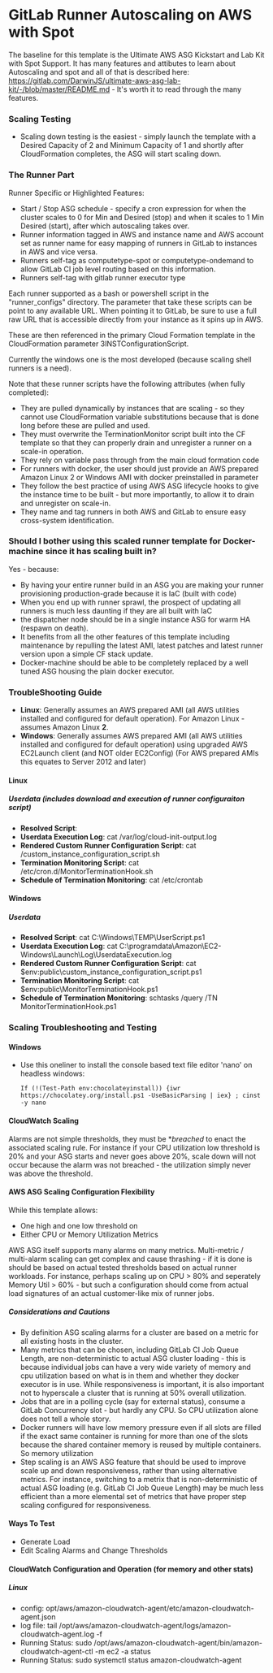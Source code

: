 # GitLab Runner Autoscaling on AWS with Spot

The baseline for this template is the Ultimate AWS ASG Kickstart and Lab Kit with Spot Support.  It has many features and attibutes to learn about Autoscaling and spot and all of that is described here: https://gitlab.com/DarwinJS/ultimate-aws-asg-lab-kit/-/blob/master/README.md - It's worth it to read through the many features.

### Scaling Testing
- Scaling down testing is the easiest - simply launch the template with a Desired Capacity of 2 and Minimum Capacity of 1 and shortly after CloudFormation completes, the ASG will start scaling down.

### The Runner Part

Runner Specific or Highlighted Features:
- Start / Stop ASG schedule - specify a cron expression for when the cluster scales to 0 for Min and Desired (stop) and when it scales to 1 Min <yourvalue> Desired (start), after which autoscaling takes over.
- Runner information tagged in AWS and instance name and AWS account set as runner name for easy mapping of runners in GitLab to instances in AWS and vice versa.
- Runners self-tag as computetype-spot or computetype-ondemand to allow GitLab CI job level routing based on this information.
- Runners self-tag with gitlab runner executor type

Each runner supported as a bash or powershell script in the "runner_configs" directory. The parameter that take these scripts can be point to any available URL. When pointing it to GitLab, be sure to use a full raw URL that is accessible directly from your instance as it spins up in AWS.

These are then referenced in the primary Cloud Formation template in the CloudFormation parameter 3INSTConfigurationScript.

Currently the windows one is the most developed (because scaling shell runners is a need).

Note that these runner scripts have the following attributes (when fully completed):
* They are pulled dynamically by instances that are scaling - so they cannot use CloudFormation variable substitutions because that is done long before these are pulled and used.
* They must overwrite the TerminationMonitor script built into the CF template so that they can properly drain and unregister a runner on a scale-in operation.
* They rely on variable pass through from the main cloud formation code
* For runners with docker, the user should just provide an AWS prepared Amazon Linux 2 or Windows AMI with docker preinstalled in parameter
* They follow the best practice of using AWS ASG lifecycle hooks to give the instance time to be built - but more importantly, to allow it to drain and unregister on scale-in.
* They name and tag runners in both AWS and GitLab to ensure easy cross-system identification.

### Should I bother using this scaled runner template for Docker-machine since it has scaling built in?

Yes - because:
* By having your entire runner build in an ASG you are making your runner provisioning production-grade because it is IaC (built with code)
* When you end up with runner sprawl, the prospect of updating all runners is much less daunting if they are all built with IaC
* the dispatcher node should be in a single instance ASG for warm HA (respawn on death).  
* It benefits from all the other features of this template including maintenance by repulling the latest AMI, latest patches and latest runner version upon a simple CF stack update.
* Docker-machine should be able to be completely replaced by a well tuned ASG housing the plain docker executor.

### TroubleShooting Guide
  * **Linux**: Generally assumes an AWS prepared AMI (all AWS utilities installed and configured for default operation). For Amazon Linux - assumes Amazon Linux **2**.
  * **Windows**: Generally assumes AWS prepared AMI (all AWS utilities installed and configured for default operation) using upgraded AWS EC2Launch client (and NOT older EC2Config) (For AWS prepared AMIs this equates to Server 2012 and later)

#### Linux
##### Userdata (includes download and execution of runner configuraiton script)
* **Resolved Script**: 
* **Userdata Execution Log**: cat /var/log/cloud-init-output.log
* **Rendered Custom Runner Configuration Script**: cat /custom_instance_configuration_script.sh
* **Termination Monitoring Script**: cat /etc/cron.d/MonitorTerminationHook.sh
* **Schedule of Termination Monitoring**: cat /etc/crontab

#### Windows
##### Userdata
* **Resolved Script**: cat C:\Windows\TEMP\UserScript.ps1
* **Userdata Execution Log**: cat C:\programdata\Amazon\EC2-Windows\Launch\Log\UserdataExecution.log
* **Rendered Custom Runner Configuration Script**: cat $env:public\custom_instance_configuration_script.ps1
* **Termination Monitoring Script**: cat $env:public\MonitorTerminationHook.ps1
* **Schedule of Termination Monitoring**: schtasks /query /TN MonitorTerminationHook.ps1
### Scaling Troubleshooting and Testing

#### Windows
* Use this oneliner to install the console based text file editor 'nano' on headless windows: 
  
  `If (!(Test-Path env:chocolateyinstall)) {iwr https://chocolatey.org/install.ps1 -UseBasicParsing | iex} ; cinst -y nano`

#### CloudWatch Scaling
Alarms are not simple thresholds, they must be **breached* to enact the associated scaling rule.  For instance if your CPU utilization low threshold is 20% and your ASG starts and never goes above 20%, scale down will not occur because the alarm was not breached - the utilization simply never was above the threshold.

#### AWS ASG Scaling Configuration Flexibility

While this template allows:

* One high and one low threshold on
* Either CPU or Memory Utilization Metrics

AWS ASG itself supports many alarms on many metrics.  Multi-metric / multi-alarm scaling can get complex and cause thrashing - if it is done is should be based on actual tested thresholds based on actual runner workloads.  For instance, perhaps scaling up on CPU > 80% and seperately Memory Util > 60% - but such a configuration should come from actual load signatures of an actual customer-like mix of runner jobs.

##### Considerations and Cautions

* By definition ASG scaling alarms for a cluster are based on a metric for all existing hosts in the cluster.
* Many metrics that can be chosen, including GitLab CI Job Queue Length, are non-deterministic to actual ASG cluster loading - this is because individual jobs can have a very wide variety of memory and cpu utilization based on what is in them and whether they docker executor is in use. While responsiveness is important, it is also important not to hyperscale a cluster that is running at 50% overall utilization.
* Jobs that are in a polling cycle (say for external status), consume a GitLab Concurrency slot - but hardly any CPU. So CPU utilization alone does not tell a whole story.
* Docker runners will have low memory pressure even if all slots are filled if the exact same container is running for more than one of the slots because the shared container memory is reused by multiple containers. So memory utilization 
* Step scaling is an AWS ASG feature that should be used to improve scale up and down responsiveness, rather than using alternative metrics.  For instance, switching to a metrix that is non-deterministic of actual ASG loading (e.g. GitLab CI Job Queue Length) may be much less efficient than a more elemental set of metrics that have proper step scaling configured for responsiveness.

#### Ways To Test

* Generate Load
* Edit Scaling Alarms and Change Thresholds
#### CloudWatch Configuration and Operation (for memory and other stats)
##### Linux
* config: opt/aws/amazon-cloudwatch-agent/etc/amazon-cloudwatch-agent.json
* log file: tail /opt/aws/amazon-cloudwatch-agent/logs/amazon-cloudwatch-agent.log -f
* Running Status: sudo /opt/aws/amazon-cloudwatch-agent/bin/amazon-cloudwatch-agent-ctl -m ec2 -a status
* Running Status: sudo systemctl status amazon-cloudwatch-agent